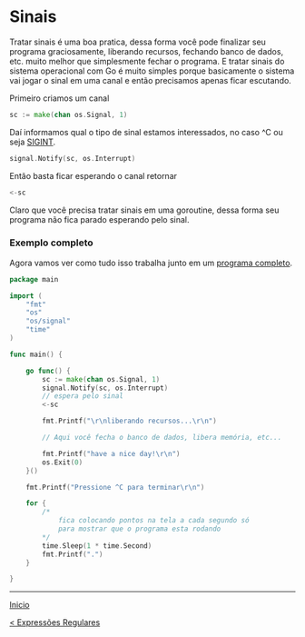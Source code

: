 # Sinais

Tratar sinais é uma boa pratica, dessa forma você pode finalizar seu programa graciosamente, liberando recursos, fechando banco de dados, etc. muito melhor que simplesmente fechar o programa. E tratar sinais do sistema operacional com Go é muito simples porque basicamente o sistema vai jogar o sinal em uma canal e então precisamos apenas ficar escutando.

Primeiro criamos um canal

```go
sc := make(chan os.Signal, 1)
```

Daí informamos qual o tipo de sinal estamos interessados, no caso ^C ou seja [SIGINT](https://en.wikipedia.org/wiki/Unix_signal#SIGINT).

```go
signal.Notify(sc, os.Interrupt)
```

Então basta ficar esperando o canal retornar

```go
<-sc
```

Claro que você precisa tratar sinais em uma goroutine, dessa forma seu programa não fica parado esperando pelo sinal.

### Exemplo completo

Agora vamos ver como tudo isso trabalha junto em um [programa completo](https://github.com/crgimenes/Go-Hands-On/blob/master/signals.go).

```go
package main

import (
	"fmt"
	"os"
	"os/signal"
	"time"
)

func main() {

	go func() {
		sc := make(chan os.Signal, 1)
		signal.Notify(sc, os.Interrupt)
		// espera pelo sinal
		<-sc

		fmt.Printf("\r\nliberando recursos...\r\n")

		// Aqui você fecha o banco de dados, libera memória, etc...

		fmt.Printf("have a nice day!\r\n")
		os.Exit(0)
	}()

	fmt.Printf("Pressione ^C para terminar\r\n")

	for {
		/*
			fica colocando pontos na tela a cada segundo só
			para mostrar que o programa esta rodando
		*/
		time.Sleep(1 * time.Second)
		fmt.Printf(".")
	}

}
```

---
[Inicio](../README.md)

[< Expressões Regulares](../regexp/)
